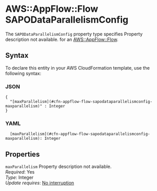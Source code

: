 # AWS::AppFlow::Flow SAPODataParallelismConfig<a name="aws-properties-appflow-flow-sapodataparallelismconfig"></a>

<a name="aws-properties-appflow-flow-sapodataparallelismconfig-description"></a>The `SAPODataParallelismConfig` property type specifies Property description not available\. for an [AWS::AppFlow::Flow](aws-resource-appflow-flow.md)\.

## Syntax<a name="aws-properties-appflow-flow-sapodataparallelismconfig-syntax"></a>

To declare this entity in your AWS CloudFormation template, use the following syntax:

### JSON<a name="aws-properties-appflow-flow-sapodataparallelismconfig-syntax.json"></a>

```
{
  "[maxParallelism](#cfn-appflow-flow-sapodataparallelismconfig-maxparallelism)" : Integer
}
```

### YAML<a name="aws-properties-appflow-flow-sapodataparallelismconfig-syntax.yaml"></a>

```
  [maxParallelism](#cfn-appflow-flow-sapodataparallelismconfig-maxparallelism): Integer
```

## Properties<a name="aws-properties-appflow-flow-sapodataparallelismconfig-properties"></a>

`maxParallelism`  <a name="cfn-appflow-flow-sapodataparallelismconfig-maxparallelism"></a>
Property description not available\.  
*Required*: Yes  
*Type*: Integer  
*Update requires*: [No interruption](https://docs.aws.amazon.com/AWSCloudFormation/latest/UserGuide/using-cfn-updating-stacks-update-behaviors.html#update-no-interrupt)